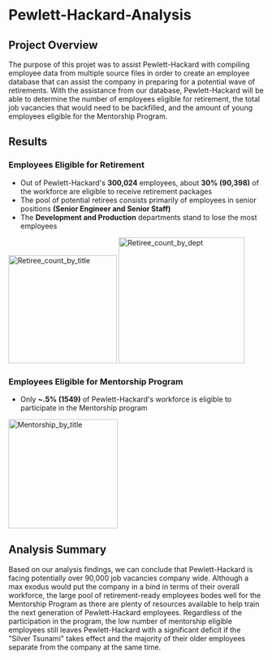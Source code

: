 # Pewlett-Hackard-Analysis
## Project Overview
The purpose of this projet was to assist Pewlett-Hackard with compiling employee data from multiple source files in order to create an employee database that can assist the company in preparing for a potential wave of retirements. With the assistance from our database, Pewlett-Hackard will be able to determine the number of employees eligible for retirement, the total job vacancies that would need to be backfilled, and the amount of young employees eligible for the Mentorship Program.

## Results
### Employees Eligible for Retirement
- Out of Pewlett-Hackard's **300,024** employees, about **30% (90,398)** of the workforce are eligible to receive retirement packages
- The pool of potential retirees consists primarily of employees in senior positions **(Senior Engineer and Senior Staff)**
- The **Development and Production** departments stand to lose the most employees
<img width="213" alt="Retiree_count_by_title" src="https://user-images.githubusercontent.com/93271297/145628791-bf3ad955-e3b1-4038-9838-f11993a55010.png">
<img width="248" alt="Retiree_count_by_dept" src="https://user-images.githubusercontent.com/93271297/145629718-910b65ef-20cc-4ca9-a33d-d352df931b6e.png">

### Employees Eligible for Mentorship Program
- Only **~.5% (1549)** of Pewlett-Hackard's workforce is eligible to participate in the Mentorship program
<img width="215" alt="Mentorship_by_title" src="https://user-images.githubusercontent.com/93271297/145628755-594ea22f-25aa-435b-930c-4a5e8b9ec7de.png">

## Analysis Summary
Based on our analysis findings, we can conclude that Pewlett-Hackard is facing potentially over 90,000 job vacancies company wide. Although a max exodus would put the company in a bind in terms of their overall workforce, the large pool of retirement-ready employees bodes well for the Mentorship Program as there are plenty of resources available to help train the next generation of Pewlett-Hackard employees. Regardless of the participation in the program, the low number of mentorship eligible employees still leaves Pewlett-Hackard with a significant deficit if the "Silver Tsunami" takes effect and the majority of their older employees separate from the company at the same time.

